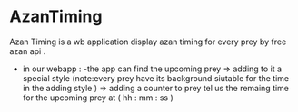 # AzanTiming

Azan Timing is a wb application display azan timing for every prey by free azan api .
* in our webapp :
 -the app can find the upcoming prey
  => adding to it a special style (note:every prey have its background siutable for the time in the adding style )
  => adding a counter to prey tel us the remaing time for the upcoming prey at ( hh : mm : ss )
